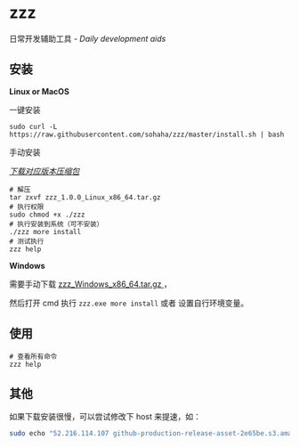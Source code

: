 # zzz 

日常开发辅助工具 *- Daily development aids*

## 安装

**Linux or MacOS**

一键安装

```shell
sudo curl -L https://raw.githubusercontent.com/sohaha/zzz/master/install.sh | bash  
```

手动安装

*[下载对应版本压缩包](https://github.com/sohaha/zzz/releases)*

```
# 解压
tar zxvf zzz_1.0.0_Linux_x86_64.tar.gz
# 执行权限
sudo chmod +x ./zzz
# 执行安装到系统（可不安装）
./zzz more install
# 测试执行
zzz help
```


**Windows**

需要手动下载 [zzz_Windows_x86_64.tar.gz
](https://github.com/sohaha/zzz/releases)，

然后打开 cmd 执行 `zzz.exe more install` 或者 设置自行环境变量。

## 使用

```shell
# 查看所有命令
zzz help
```


## 其他

如果下载安装很慢，可以尝试修改下 host 来提速，如：

```bash
sudo echo "52.216.114.107 github-production-release-asset-2e65be.s3.amazonaws.com" >> /etc/hosts
```
